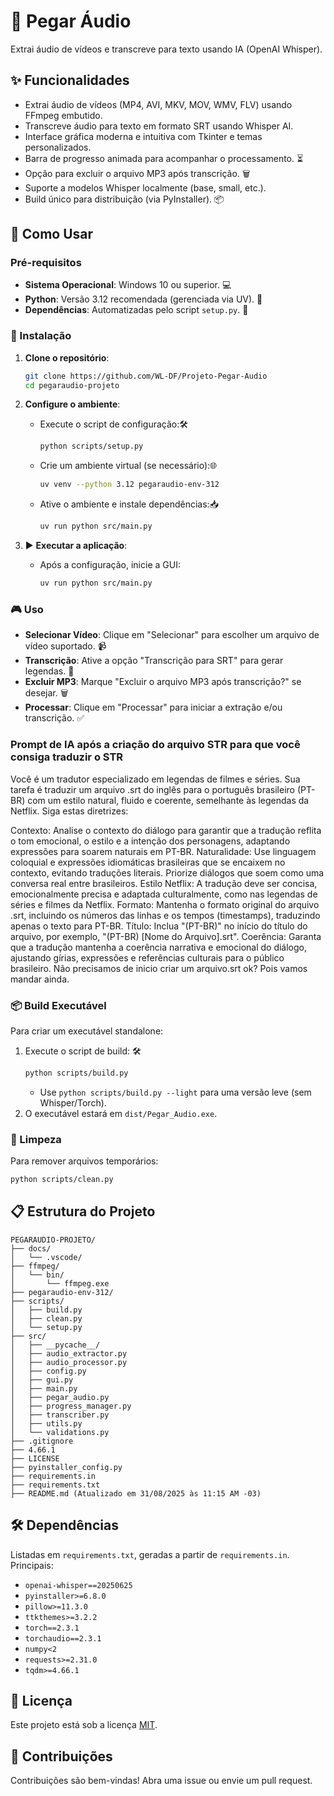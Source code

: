 # 🎵 Pegar Áudio

Extrai áudio de vídeos e transcreve para texto usando IA (OpenAI Whisper).

## ✨ Funcionalidades

- Extrai áudio de vídeos (MP4, AVI, MKV, MOV, WMV, FLV) usando FFmpeg embutido.
- Transcreve áudio para texto em formato SRT usando Whisper AI.
- Interface gráfica moderna e intuitiva com Tkinter e temas personalizados.
- Barra de progresso animada para acompanhar o processamento. ⏳
- Opção para excluir o arquivo MP3 após transcrição. 🗑️
- Suporte a modelos Whisper localmente (base, small, etc.).
- Build único para distribuição (via PyInstaller). 📦

## 🚀 Como Usar

### Pré-requisitos

- **Sistema Operacional**: Windows 10 ou superior. 💻
- **Python**: Versão 3.12 recomendada (gerenciada via UV). 🐍
- **Dependências**: Automatizadas pelo script `setup.py`. 🔧

### 🔧 Instalação

1. **Clone o repositório**:
   ```bash
   git clone https://github.com/WL-DF/Projeto-Pegar-Audio
   cd pegaraudio-projeto
   ```

2. **Configure o ambiente**:
   - Execute o script de configuração:🛠️
     ```bash
     python scripts/setup.py
     ```
   - Crie um ambiente virtual (se necessário):🌐
     ```bash
     uv venv --python 3.12 pegaraudio-env-312
     ```
   - Ative o ambiente e instale dependências:📥
     ```bash
     uv run python src/main.py
     ```

3. ▶️ **Executar a aplicação**:
   - Após a configuração, inicie a GUI:
     ```bash
     uv run python src/main.py
     ```

### 🎮 Uso

- **Selecionar Vídeo**: Clique em "Selecionar" para escolher um arquivo de vídeo suportado. 📹
- **Transcrição**: Ative a opção "Transcrição para SRT" para gerar legendas. 🎤
- **Excluir MP3**: Marque "Excluir o arquivo MP3 após transcrição?" se desejar. 🗑️
- **Processar**: Clique em "Processar" para iniciar a extração e/ou transcrição. ✅


### Prompt de IA após a criação do arquivo STR para que você consiga traduzir o STR

Você é um tradutor especializado em legendas de filmes e séries. Sua tarefa é traduzir um arquivo .srt do inglês para o português brasileiro (PT-BR) com um estilo natural, fluido e coerente, semelhante às legendas da Netflix. Siga estas diretrizes:

Contexto: Analise o contexto do diálogo para garantir que a tradução reflita o tom emocional, o estilo e a intenção dos personagens, adaptando expressões para soarem naturais em PT-BR.
Naturalidade: Use linguagem coloquial e expressões idiomáticas brasileiras que se encaixem no contexto, evitando traduções literais. Priorize diálogos que soem como uma conversa real entre brasileiros.
Estilo Netflix: A tradução deve ser concisa, emocionalmente precisa e adaptada culturalmente, como nas legendas de séries e filmes da Netflix.
Formato: Mantenha o formato original do arquivo .srt, incluindo os números das linhas e os tempos (timestamps), traduzindo apenas o texto para PT-BR.
Título: Inclua "(PT-BR)" no início do título do arquivo, por exemplo, "(PT-BR) [Nome do Arquivo].srt".
Coerência: Garanta que a tradução mantenha a coerência narrativa e emocional do diálogo, ajustando gírias, expressões e referências culturais para o público brasileiro.
Não precisamos de inicio criar um arquivo.srt ok? Pois vamos mandar ainda.


### 📦 Build Executável

Para criar um executável standalone:
1. Execute o script de build: 🛠️
   ```bash
   python scripts/build.py
   ```
   - Use `python scripts/build.py --light` para uma versão leve (sem Whisper/Torch).
2. O executável estará em `dist/Pegar_Audio.exe`.

### 🧹 Limpeza

Para remover arquivos temporários:
```bash
python scripts/clean.py
```

## 📋 Estrutura do Projeto

```
PEGARAUDIO-PROJETO/
├── docs/
│   └── .vscode/
├── ffmpeg/
│   └── bin/
│       └── ffmpeg.exe
├── pegaraudio-env-312/
├── scripts/
│   ├── build.py
│   ├── clean.py
│   └── setup.py
├── src/
│   ├── __pycache__/
│   ├── audio_extractor.py
│   ├── audio_processor.py
│   ├── config.py
│   ├── gui.py
│   ├── main.py
│   ├── pegar_audio.py
│   ├── progress_manager.py
│   ├── transcriber.py
│   ├── utils.py
│   └── validations.py
├── .gitignore
├── 4.66.1
├── LICENSE
├── pyinstaller_config.py
├── requirements.in
├── requirements.txt
├── README.md (Atualizado em 31/08/2025 às 11:15 AM -03)
```

## 🛠 Dependências

Listadas em `requirements.txt`, geradas a partir de `requirements.in`. Principais:
- `openai-whisper==20250625`
- `pyinstaller>=6.8.0`
- `pillow>=11.3.0`
- `ttkthemes>=3.2.2`
- `torch==2.3.1`
- `torchaudio==2.3.1`
- `numpy<2`
- `requests>=2.31.0`
- `tqdm>=4.66.1`

## 📜 Licença

Este projeto está sob a licença [MIT](LICENSE).

## 🤝 Contribuições

Contribuições são bem-vindas! Abra uma issue ou envie um pull request.

